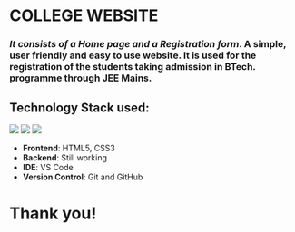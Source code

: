# COLLEGE WEBSITE
### *It consists of a Home page and a Registration form*. A simple, user friendly and easy to use website. It is used for the registration of the students taking admission in BTech. programme through JEE Mains.

## Technology Stack used:
<img src="https://img.shields.io/badge/html5%20-%23E34F26.svg?&style=for-the-badge&logo=html5&logoColor=white"/> <img src="https://img.shields.io/badge/css3%20-%231572B6.svg?&style=for-the-badge&logo=css3&logoColor=white"/>
  <img src="https://img.shields.io/badge/github%20-%23121011.svg?&style=for-the-badge&logo=github&logoColor=white"/> 
  
- **Frontend**: HTML5, CSS3
- **Backend**: Still working
- **IDE**: VS Code
- **Version Control**: Git and GitHub

# Thank you!
